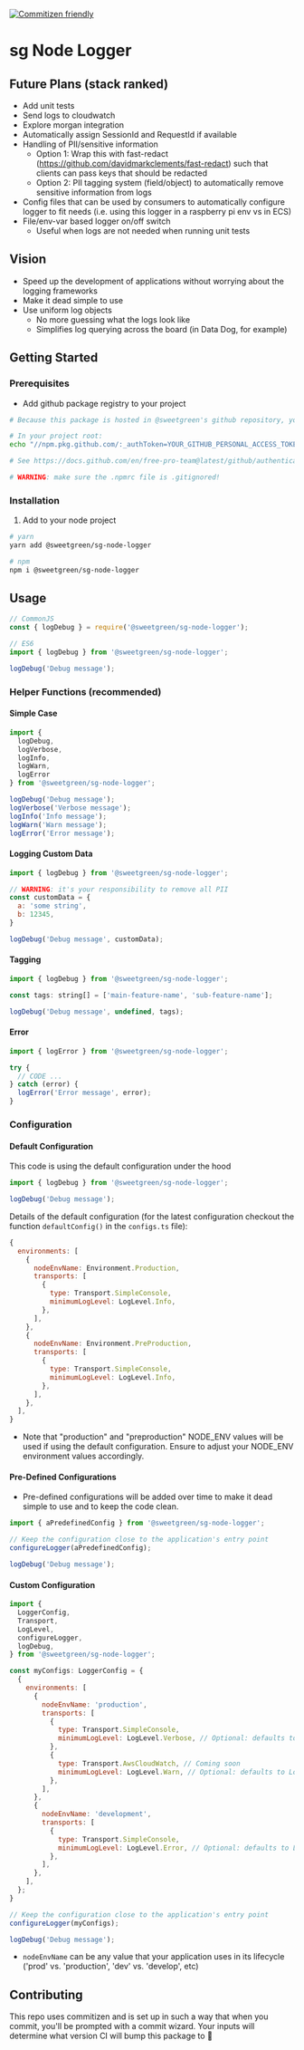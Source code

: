 [![Commitizen friendly](https://img.shields.io/badge/commitizen-friendly-brightgreen.svg)](http://commitizen.github.io/cz-cli/)

# sg Node Logger

## Future Plans (stack ranked)

- Add unit tests
- Send logs to cloudwatch
- Explore morgan integration
- Automatically assign SessionId and RequestId if available
- Handling of PII/sensitive information
  - Option 1: Wrap this with fast-redact (https://github.com/davidmarkclements/fast-redact) such that clients can pass keys that should be redacted
  - Option 2: PII tagging system (field/object) to automatically remove sensitive information from logs
- Config files that can be used by consumers to automatically configure logger to fit needs (i.e. using this logger in a raspberry pi env vs in ECS)
- File/env-var based logger on/off switch
  - Useful when logs are not needed when running unit tests

## Vision 

- Speed up the development of applications without worrying about the logging frameworks
- Make it dead simple to use
- Use uniform log objects
  - No more guessing what the logs look like
  - Simplifies log querying across the board (in Data Dog, for example)

## Getting Started

### Prerequisites

- Add github package registry to your project

```sh
# Because this package is hosted in @sweetgreen's github repository, you will need to add our registry to your project:

# In your project root:
echo "//npm.pkg.github.com/:_authToken=YOUR_GITHUB_PERSONAL_ACCESS_TOKEN\nregistry=https://npm.pkg.github.com/sweetgreen" >> .npmrc

# See https://docs.github.com/en/free-pro-team@latest/github/authenticating-to-github/creating-a-personal-access-token to create a personal access token.

# WARNING: make sure the .npmrc file is .gitignored!
```

### Installation

1. Add to your node project

```sh
# yarn
yarn add @sweetgreen/sg-node-logger

# npm
npm i @sweetgreen/sg-node-logger
```

## Usage

```javascript
// CommonJS
const { logDebug } = require('@sweetgreen/sg-node-logger');

// ES6
import { logDebug } from '@sweetgreen/sg-node-logger';

logDebug('Debug message');
```

### Helper Functions (recommended)

#### Simple Case

```js
import {
  logDebug,
  logVerbose,
  logInfo,
  logWarn,
  logError
} from '@sweetgreen/sg-node-logger';

logDebug('Debug message');
logVerbose('Verbose message');
logInfo('Info message');
logWarn('Warn message');
logError('Error message');
```

#### Logging Custom Data

```js
import { logDebug } from '@sweetgreen/sg-node-logger';

// WARNING: it's your responsibility to remove all PII
const customData = {
  a: 'some string',
  b: 12345,
}

logDebug('Debug message', customData);
```

#### Tagging

```js
import { logDebug } from '@sweetgreen/sg-node-logger';

const tags: string[] = ['main-feature-name', 'sub-feature-name'];

logDebug('Debug message', undefined, tags);
```

#### Error

```js
import { logError } from '@sweetgreen/sg-node-logger';

try {
  // CODE ...
} catch (error) {
  logError('Error message', error);
}
```

### Configuration

#### Default Configuration

This code is using the default configuration under the hood
```js
import { logDebug } from '@sweetgreen/sg-node-logger';

logDebug('Debug message');
```

Details of the default configuration (for the latest configuration checkout the function `defaultConfig()` in the `configs.ts` file):
```js
{
  environments: [
    {
      nodeEnvName: Environment.Production,
      transports: [
        {
          type: Transport.SimpleConsole,
          minimumLogLevel: LogLevel.Info,
        },
      ],
    },
    {
      nodeEnvName: Environment.PreProduction,
      transports: [
        {
          type: Transport.SimpleConsole,
          minimumLogLevel: LogLevel.Info,
        },
      ],
    },
  ],
}
```

- Note that "production" and "preproduction" NODE_ENV values will be used if using the default configuration. Ensure to adjust your NODE_ENV environment values accordingly.

#### Pre-Defined Configurations

- Pre-defined configurations will be added over time to make it dead simple to use and to keep the code clean.

```js
import { aPredefinedConfig } from '@sweetgreen/sg-node-logger';

// Keep the configuration close to the application's entry point
configureLogger(aPredefinedConfig);

logDebug('Debug message');
```

#### Custom Configuration

```js
import {
  LoggerConfig,
  Transport,
  LogLevel,
  configureLogger,
  logDebug,
} from '@sweetgreen/sg-node-logger';

const myConfigs: LoggerConfig = {
  {
    environments: [
      {
        nodeEnvName: 'production',
        transports: [
          {
            type: Transport.SimpleConsole,
            minimumLogLevel: LogLevel.Verbose, // Optional: defaults to LogLevel.Info
          },
          {
            type: Transport.AwsCloudWatch, // Coming soon
            minimumLogLevel: LogLevel.Warn, // Optional: defaults to LogLevel.Info
          },
        ],
      },
      {
        nodeEnvName: 'development',
        transports: [
          {
            type: Transport.SimpleConsole,
            minimumLogLevel: LogLevel.Error, // Optional: defaults to LogLevel.Info
          },
        ],
      },
    ],
  };
}

// Keep the configuration close to the application's entry point
configureLogger(myConfigs);

logDebug('Debug message');
```

- `nodeEnvName` can be any value that your application uses in its lifecycle ('prod' vs. 'production', 'dev' vs. 'develop', etc)

## Contributing

This repo uses commitizen and is set up in such a way that when you commit, you'll be prompted with a commit wizard. Your inputs will determine what version CI will bump this package to 🍻
